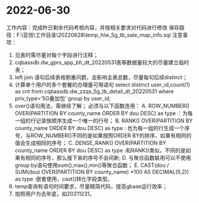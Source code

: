 # 2022-06-30
工作内容：完成昨日剩余代码考核内容，并按相关要求对代码进行修改
保存路径：F:\亚信\工作目录\20220628\temp_hlw_5g_tb_sale_map_info.sql
注意事项：
1. 见表时需尽量对每个字段进行注释；
2. cqbassdb.dw_gprs_app_bh_dt_20220531表等数据量较大的尽量建立临时表；
3. left join 语句后续表格剔重问题，会影响主表总数，尽量每句后续distinct；
4. 计算单个用户的多个套餐的办理量可用语句
    select distinct user_id,count(1) as cnt from cqbassdb.dw_zzqs_5g_tb_detail_dt_20220531
    where priv_type='5G叠加包'
    group by user_id;
5. over()语句用法，需继续了解；
        必须与以下函数连用：
        A. ROW_NUMBER() OVER(PARTITION BY county_name ORDER BY dou DESC) as type ：为每一组的行记录按顺序生成一个唯一的行号；
        B. RANK() OVER(PARTITION BY county_name ORDER BY dou DESC) as type : 也为每一组的行生成一个序号，与ROW_NUMBER()不同的是如果按照ORDER BY的排序，如果有相同的值会生成相同的序号；
        C. DENSE_RANK() OVER(PARTITION BY county_name ORDER BY dou DESC) as type :和RANK()类似，不同的是如果有相同的序号，那么接下来的序号不会间断;
        D. 与聚合函数联用可以不使用group by语句使用sum(),max(),min()等聚合函数；
        E. CAST(dou / SUM(dou) OVER(PARTITION BY county_name)  *100 AS DECIMAL(5,2)) as type :嵌套使用，cast()转化字段类型。
6. temp查询有语句时间要求，尽量精简代码，提高gbase运行效率；
7. 拍照用户为去年底，如20211231。
